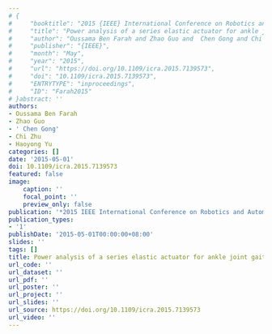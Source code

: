 ```yaml
---
# {
#     "booktitle": "2015 {IEEE} International Conference on Robotics and Automation ({ICRA})",
#     "title": "Power analysis of a series elastic actuator for ankle joint gait rehabilitation",
#     "author": "Oussama Ben Farah and Zhao Guo and  Chen Gong and Chi Zhu and Haoyong Yu",
#     "publisher": "{IEEE}",
#     "month": "May",
#     "year": "2015",
#     "url": "https://doi.org/10.1109/icra.2015.7139573",
#     "doi": "10.1109/icra.2015.7139573",
#     "ENTRYTYPE": "inproceedings",
#     "ID": "Farah2015"
# }abstract: ''
authors:
- Oussama Ben Farah
- Zhao Guo
- ' Chen Gong'
- Chi Zhu
- Haoyong Yu
categories: []
date: '2015-05-01'
doi: 10.1109/icra.2015.7139573
featured: false
image:
    caption: ''
    focal_point: ''
    preview_only: false
publication: '*2015 IEEE International Conference on Robotics and Automation (ICRA),May*'
publication_types:
- '1'
publishDate: '2015-05-01T00:00:00+08:00'
slides: ''
tags: []
title: Power analysis of a series elastic actuator for ankle joint gait rehabilitation
url_code: ''
url_dataset: ''
url_pdf: ''
url_poster: ''
url_project: ''
url_slides: ''
url_source: https://doi.org/10.1109/icra.2015.7139573
url_video: ''
---
```

